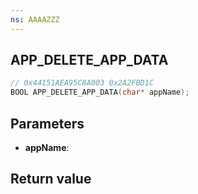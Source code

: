```yaml
---
ns: AAAAZZZ
---
```

## APP_DELETE_APP_DATA

```c
// 0x44151AEA95C8A003 0x2A2FBD1C
BOOL APP_DELETE_APP_DATA(char* appName);
```


## Parameters
* **appName**: 

## Return value
